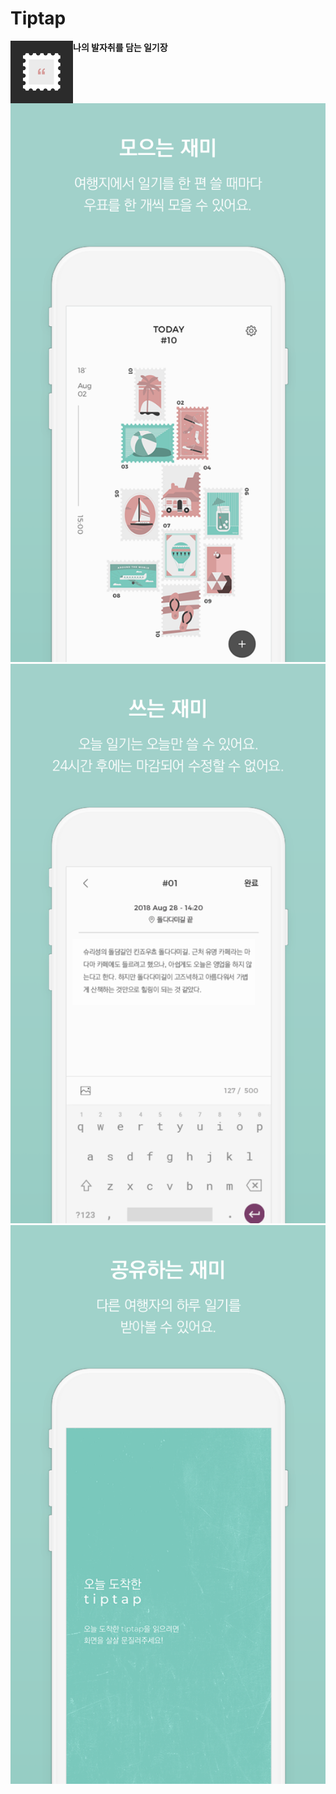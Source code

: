 Tiptap
=====

<img align="left" width="100" height="100" src="./picture/appIcon.png"/> **나의 발자취를 담는 일기장**





![screenshot1](./picture/screenshot1.png) ![screenshot1](./picture/screenshot2.png) ![screenshot1](./picture/screenshot3.png)

